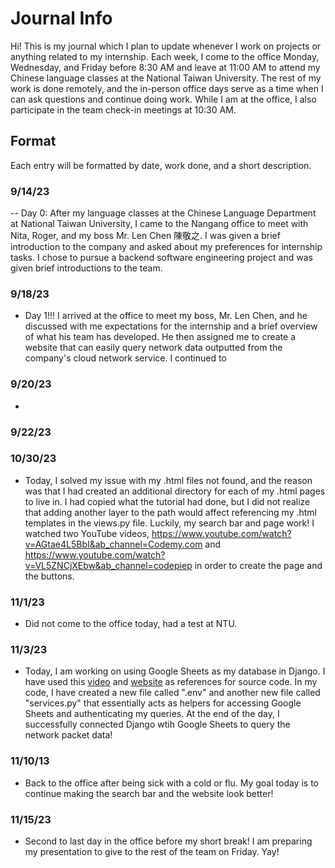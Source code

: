 # Journal Info
Hi! This is my journal which I plan to update whenever I work on projects or anything related to my internship. Each week, I come to the office Monday, Wednesday, and Friday before 8:30 AM and leave at 11:00 AM to attend my Chinese language classes at the National Taiwan University. The rest of my work is done remotely, and the in-person office days serve as a time when I can ask questions and continue doing work. While I am at the office, I also participate in the team check-in meetings at 10:30 AM. 

## Format
Each entry will be formatted by date, work done, and a short description.

### 9/14/23
-- Day 0: After my language classes at the Chinese Language Department at National Taiwan University, I came to the Nangang office to meet with Nita, Roger, and my boss Mr. Len Chen 陳敬之. I was given a brief introduction to the company and asked about my preferences for internship tasks. I chose to pursue a backend software engineering project and was given brief introductions to the team.

### 9/18/23
- Day 1!!! I arrived at the office to meet my boss, Mr. Len Chen, and he discussed with me expectations for the internship and a brief overview of what his team has developed. He then assigned me to create a website that can easily query network data outputted from the company's cloud network service. I continued to 

### 9/20/23
- 

### 9/22/23

### 10/30/23
- Today, I solved my issue with my .html files not found, and the reason was that I had created an additional directory for each of my .html pages to live in. I had copied what the tutorial had done, but I did not realize that adding another layer to the path would affect referencing my .html templates in the views.py file. Luckily, my search bar and page work! I watched two YouTube videos, https://www.youtube.com/watch?v=AGtae4L5BbI&ab_channel=Codemy.com and https://www.youtube.com/watch?v=VL5ZNCjXEbw&ab_channel=codepiep in order to create the page and the buttons.

### 11/1/23
- Did not come to the office today, had a test at NTU.

### 11/3/23
- Today, I am working on using Google Sheets as my database in Django. I have used this [video](https://www.youtube.com/watch?v=XXDiqE4t0xA&ab_channel=TomDekan) and [website](https://www.photondesigner.com/articles/django-with-google-sheets-database?ref=yt-XXDiqE4t0xA-django-with-google-sheets-database) as references for source code. In my code, I have created a new file called ".env" and another new file called "services.py" that essentially acts as helpers for accessing Google Sheets and authenticating my queries. At the end of the day, I successfully connected Django wtih Google Sheets to query the network packet data!

### 11/10/13
- Back to the office after being sick with a cold or flu. My goal today is to continue making the search bar and the website look better!

### 11/15/23
- Second to last day in the office before my short break! I am preparing my presentation to give to the rest of the team on Friday. Yay!
